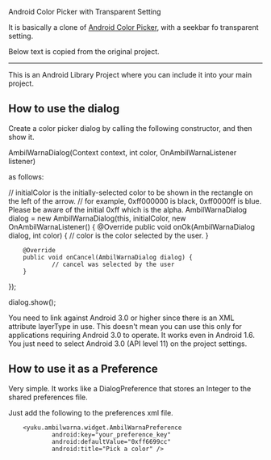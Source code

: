 Android Color Picker with Transparent Setting

It is basically a clone of [Android Color Picker](http://code.google.com/p/android-color-picker/), with a seekbar fo transparent setting.


Below text is copied from the original project.

------------------------------------------------------------------------------

This is an Android Library Project where you can include it into your main project.

How to use the dialog
---------------------

Create a color picker dialog by calling the following constructor, and then show it.

AmbilWarnaDialog(Context context, int color, OnAmbilWarnaListener listener)

as follows:

// initialColor is the initially-selected color to be shown in the rectangle on the left of the arrow.
// for example, 0xff000000 is black, 0xff0000ff is blue. Please be aware of the initial 0xff which is the alpha.
AmbilWarnaDialog dialog = new AmbilWarnaDialog(this, initialColor, new OnAmbilWarnaListener() {
        @Override
        public void onOk(AmbilWarnaDialog dialog, int color) {
                // color is the color selected by the user.
        }
                
        @Override
        public void onCancel(AmbilWarnaDialog dialog) {
                // cancel was selected by the user
        }
});

dialog.show();

You need to link against Android 3.0 or higher since there is an XML attribute layerType in use. This doesn't mean you can use this only for applications requiring Android 3.0 to operate. It works even in Android 1.6. You just need to select Android 3.0 (API level 11) on the project settings.

How to use it as a Preference
-----------------------------

Very simple. It works like a DialogPreference that stores an Integer to the shared preferences file.

Just add the following to the preferences xml file.

        <yuku.ambilwarna.widget.AmbilWarnaPreference
                android:key="your_preference_key"
                android:defaultValue="0xff6699cc" 
                android:title="Pick a color" />
